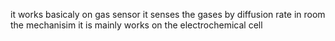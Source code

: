 it works basicaly on gas sensor 
it senses the gases by diffusion rate in room 
the mechanisim it is mainly works on the electrochemical cell
